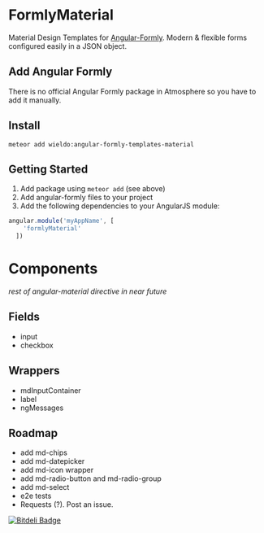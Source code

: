 FormlyMaterial
==========

Material Design Templates for [Angular-Formly](http://angular-formly.com). Modern & flexible forms configured easily in a JSON object.

## Add Angular Formly

There is no official Angular Formly package in Atmosphere so you have to add it manually.

## Install

```
meteor add wieldo:angular-formly-templates-material
```


## Getting Started

1. Add package using `meteor add` (see above)
2. Add angular-formly files to your project
3. Add the following dependencies to your AngularJS module:

```javascript
angular.module('myAppName', [
    'formlyMaterial'
  ])
```

# Components

_rest of angular-material directive in near future_

## Fields

- input
- checkbox

## Wrappers

- mdInputContainer
- label
- ngMessages

## Roadmap
- add md-chips
- add md-datepicker
- add md-icon wrapper
- add md-radio-button and md-radio-group
- add md-select
- e2e tests
- Requests (?). Post an issue.

[![Bitdeli Badge](https://d2weczhvl823v0.cloudfront.net/wieldo/angular-formly-templates-material/trend.png)](https://bitdeli.com/free "Bitdeli Badge")